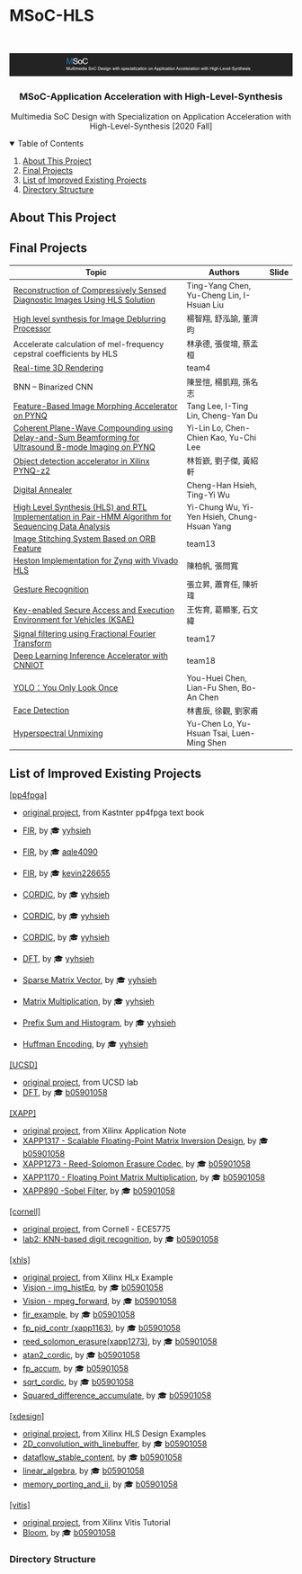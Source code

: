 # MSoC-HLS

<!-- PROJECT LOGO -->
<br />
<p align="center">
  <a href="https://github.com/mediaic/MSoC-HLS">
    <img src="images/logo.png" alt="Logo">
  </a>

  <h3 align="center"> MSoC-Application Acceleration with High-Level-Synthesis</h3>

  <p align="center">
    Multimedia SoC Design with Specialization on Application Acceleration with High-Level-Synthesis [2020 Fall] 
  </p>
</p>



<!-- TABLE OF CONTENTS -->
<details open="open">
  <summary>Table of Contents</summary>
  <ol>
    <li>
      <a href="#about-this-project">About This Project</a>
    </li>
    <li>
      <a href="#final-projects">Final Projects</a>
    </li>
    <li>
      <a href="#list-of-improved-existing-projects">List of Improved Existing Projects</a>
    </li>
    <li>
      <a href="#directory-structure">Directory Structure</a>
    </li>
  </ol>
</details>



<!-- ABOUT THIS PROJECT -->
## About This Project





<!-- LIST OF FINAL PROJECTS -->
## Final Projects
| Topic | Authors | Slide |
| --- | --- | --- |
| [Reconstruction of Compressively Sensed Diagnostic Images Using HLS Solution](https://github.com/linkingmon/ReconNet-hls) | Ting-Yang Chen, Yu-Cheng Lin, I-Hsuan Liu |
| [High level synthesis for Image Deblurring Processor](https://github.com/2020MSOC_Final) | 楊智翔, 舒泓諭, 董濟昀|
| Accelerate calculation of mel-frequency cepstral coefficients by HLS | 林承德, 張俊堉, 蔡孟桓 |
| [Real-time 3D Rendering](https://github.com/victoresque/HLS3D) | team4 |
| BNN – Binarized CNN | 陳昱愷, 楊凱翔, 孫名志|
| [Feature-Based Image Morphing Accelerator on PYNQ](https://github.com/MRdudu156/MSOC_2020_FINAL_Project_group7/tree/main) | Tang Lee, I-Ting Lin, Cheng-Yan Du |
| [Coherent Plane-Wave Compounding using Delay-and-Sum Beamforming for Ultrasound B-mode Imaging on PYNQ](https://github.com/aqle4090/MSOC_FINAL_DAS) | Yi-Lin Lo, Chen-Chien Kao, Yu-Chi Lee |
| [Object detection accelerator in Xilinx PYNQ-z2](https://github.com/tzuj6/Object-detection-accelerator-in-Xilinx-PYNQ-z2) | 林哲嶔, 劉子傑, 黃紹軒 |
| [Digital Annealer](https://github.com/r08943099/MSOCFall2020/tree/main/final_project) | Cheng-Han Hsieh, Ting-Yi Wu |
| [High Level Synthesis (HLS) and RTL Implementation in Pair-HMM Algorithm for Sequencing Data Analysis](https://github.com/sandy30538/MSOC_Final_Pairhmm) | Yi-Chung Wu, Yi-Yen Hsieh, Chung-Hsuan Yang|
| [Image Stitching System Based on ORB Feature](https://github.com/RitaWen/Image-Stitching-System-Based-on-ORB-feature) | team13 |
| [Heston Implementation for Zynq with Vivado HLS](https://github.com/brandon9838/Heston-Implementation-for-Zynq-with-Vivado-HLS) | 陳柏帆, 張問寬 |
| [Gesture Recognition](https://github.com/ciwade870307/Adaptive-CNN-ELM) | 張立昇, 蕭育任, 陳祈瑋 |
| [Key-enabled Secure Access and Execution Environment for Vehicles (KSAE)](https://github.com/Wen-Wei0914/2020_MSOC_FINAL) | 王佐育, 葛顯峯, 石文緯|
| [Signal filtering using Fractional Fourier Transform](https://github.com/R09943156/MSOC/tree/main/final) | team17 |
| [Deep Learning Inference Accelerator with CNNIOT](https://github.com/jennyjentsai/MSOC_final) | team18 |
| [YOLO：You Only Look Once](https://github.com/ycjustin-msoc/team19_final) | You-Huei Chen, Lian-Fu Shen, Bo-An Chen |
| [Face Detection](https://github.com/tofumanjeff/Face_Detection) | 林書辰, 徐觀, 劉家甫 |
| [Hyperspectral Unmixing](https://github.com/yhtsai2836/Unmixing) | Yu-Chen Lo, Yu-Hsuan Tsai, Luen-Ming Shen |


## List of Improved Existing Projects
[[pp4fpga]](https://github.com/KastnerRG/pp4fpgas/tree/master/examples)
* [original project](https://github.com/KastnerRG/pp4fpgas/tree/master/examples), from Kastnter pp4fpga text book
* [FIR](https://github.com/yyhsieh/HLS_FIR), by 🎓 [yyhsieh](https://github.com/yyhsieh)
* [FIR](https://github.com/aqle4090/Self-paced-FIR), by 🎓 [aqle4090](https://github.com/aqle4090)
* [FIR](https://github.com/kevin226655/-pp4fpga-FIR), by 🎓 [kevin226655](https://github.com/kevin226655)

* [CORDIC](https://github.com/yyhsieh/HLS_CORDIC), by 🎓 [yyhsieh](https://github.com/yyhsieh)
* [CORDIC](https://github.com/yyhsieh/HLS_CORDIC), by 🎓 [yyhsieh](https://github.com/yyhsieh)
* [CORDIC](https://github.com/yyhsieh/HLS_CORDIC), by 🎓 [yyhsieh](https://github.com/yyhsieh)

* [DFT](https://github.com/yyhsieh/HLS_CORDIC), by 🎓 [yyhsieh](https://github.com/yyhsieh)

* [Sparse Matrix Vector](https://github.com/yyhsieh/HLS_CORDIC), by 🎓 [yyhsieh](https://github.com/yyhsieh)

* [Matrix Multiplication](https://github.com/yyhsieh/HLS_CORDIC), by 🎓 [yyhsieh](https://github.com/yyhsieh)

* [Prefix Sum and Histogram](https://github.com/yyhsieh/HLS_CORDIC), by 🎓 [yyhsieh](https://github.com/yyhsieh)

* [Huffman Encoding](https://github.com/yyhsieh/HLS_CORDIC), by 🎓 [yyhsieh](https://github.com/yyhsieh)


[[UCSD]](https://github.com/KastnerRG/pp4fpgas/tree/master/labs)
* [original project](https://github.com/KastnerRG/pp4fpgas/tree/master/labs), from UCSD lab
* [DFT](https://github.com/b05901058/ucsd-DFT), by 🎓 [b05901058](https://github.com/b05901058)


[[XAPP]](https://www.xilinx.com/support.html#documentation)
* [original project](https://www.xilinx.com/support.html#documentation), from Xilinx Application Note
* [XAPP1317 - Scalable Floating-Point Matrix Inversion Design](https://github.com/b05901058/ucsd-DFT), by 🎓 [b05901058](https://github.com/b05901058)
* [XAPP1273 - Reed-Solomon Erasure Codec](https://github.com/b05901058/ucsd-DFT), by 🎓 [b05901058](https://github.com/b05901058)
* [XAPP1170 - Floating Point Matrix Multiplication](https://github.com/b05901058/ucsd-DFT), by 🎓 [b05901058](https://github.com/b05901058)
* [XAPP890 -Sobel Filter](https://github.com/b05901058/ucsd-DFT), by 🎓 [b05901058](https://github.com/b05901058)


[[cornell]](https://github.com/ptpan/ece5775)
* [original project](https://github.com/ptpan/ece5775), from Cornell - ECE5775
* [lab2: KNN-based digit recognition](https://github.com/b05901058/ucsd-DFT), by 🎓 [b05901058](https://github.com/b05901058)


[[xhls]](https://github.com/Xilinx/HLx_Examples)
* [original project](https://github.com/Xilinx/HLx_Examples), from Xilinx HLx Example
* [Vision - img_histEq](https://github.com/b05901058/ucsd-DFT), by 🎓 [b05901058](https://github.com/b05901058)
* [Vision - mpeg_forward](https://github.com/b05901058/ucsd-DFT), by 🎓 [b05901058](https://github.com/b05901058)
* [fir_example](https://github.com/b05901058/ucsd-DFT), by 🎓 [b05901058](https://github.com/b05901058)
* [fp_pid_contr (xapp1163)](https://github.com/b05901058/ucsd-DFT), by 🎓 [b05901058](https://github.com/b05901058)
* [reed_solomon_erasure(xapp1273)](https://github.com/b05901058/ucsd-DFT), by 🎓 [b05901058](https://github.com/b05901058)
* [atan2_cordic](https://github.com/b05901058/ucsd-DFT), by 🎓 [b05901058](https://github.com/b05901058)
* [fp_accum](https://github.com/b05901058/ucsd-DFT), by 🎓 [b05901058](https://github.com/b05901058)
* [sqrt_cordic](https://github.com/b05901058/ucsd-DFT), by 🎓 [b05901058](https://github.com/b05901058)
* [Squared_difference_accumulate](https://github.com/b05901058/ucsd-DFT), by 🎓 [b05901058](https://github.com/b05901058)


[[xdesign]](~Xilinx/Vivado/2019.2/examples/design)
* [original project](~Xilinx/Vivado/2019.2/examples/design), from Xilinx HLS Design Examples
* [2D_convolution_with_linebuffer](https://github.com/b05901058/ucsd-DFT), by 🎓 [b05901058](https://github.com/b05901058)
* [dataflow_stable_content](https://github.com/b05901058/ucsd-DFT), by 🎓 [b05901058](https://github.com/b05901058)
* [linear_algebra](https://github.com/b05901058/ucsd-DFT), by 🎓 [b05901058](https://github.com/b05901058)
* [memory_porting_and_ii](https://github.com/b05901058/ucsd-DFT), by 🎓 [b05901058](https://github.com/b05901058)


[[vitis]](https://github.com/Xilinx/Vitis-Tutorials/tree/master/docs)
* [original project](https://github.com/Xilinx/Vitis-Tutorials/tree/master/docs), from Xilinx Vitis Tutorial
* [Bloom](https://github.com/b05901058/ucsd-DFT), by 🎓 [b05901058](https://github.com/b05901058)


### Directory Structure
